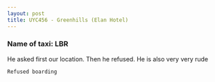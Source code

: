 ```yaml
---
layout: post
title: UYC456 - Greenhills (Elan Hotel)
---
```


### Name of taxi: LBR

He asked first our location. Then he refused. He is also very very rude

```Refused boarding```
